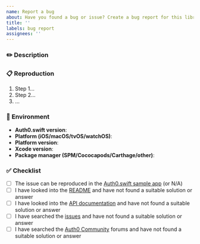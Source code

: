 ```yaml
---
name: Report a bug
about: Have you found a bug or issue? Create a bug report for this library
title: ''
labels: bug report
assignees: ''
---
```


<!--
⚠️ Please do not report security vulnerabilities here. The Responsible Disclosure Program details the procedure for disclosing security issues: https://auth0.com/responsible-disclosure-policy
ℹ️ For general support or usage questions, use the Auth0 Community forums or raise a support ticket.

Please read through the template below and answer all relevant sections. Your additional work here is greatly appreciated and will help us respond as quickly as possible. To avoid duplicates, please search existing issues before submitting one here.

By submitting an issue to this repository, you agree to the terms within the Auth0 Code of Conduct: https://github.com/auth0/open-source-template/blob/master/CODE-OF-CONDUCT.md.
-->

### ✏️ Description

<!-- 
Provide a clear and concise description of the issue, including what you expected to happen.
-->

### 📋 Reproduction

<!-- 
ℹ️ If clear, reproducible steps or a sample app that demonstrates the undesirable behavior cannot be provided, we may not be able to follow up on this bug report.

Detail the steps taken to reproduce this error, and whether this issue can be reproduced consistently or if it is intermittent. Where applicable, please include:

- A code sample to reproduce the issue, or a sample app that reproduces the undesirable behavior
- Log information and HTTP request traces (redact/remove sensitive information)
- Application settings (redact/remove sensitive information)
- Screenshots/GIFs/videos
-->

1. Step 1...
2. Step 2...
3. ...

### 📱 Environment

- **Auth0.swift version**:
- **Platform (iOS/macOS/tvOS/watchOS)**:
- **Platform version**:
- **Xcode version**:
- **Package manager (SPM/Cococapods/Carthage/other)**:

### ✅ Checklist

<!-- 
⚠️ These are all required. Issues with an incomplete or missing checklist will be unceremoniously closed.
-->

- [ ] The issue can be reproduced in the [Auth0.swift sample app](https://github.com/auth0-samples/auth0-ios-swift-sample) (or N/A)
- [ ] I have looked into the [README](https://github.com/auth0/Auth0.swift#readme) and have not found a suitable solution or answer
- [ ] I have looked into the [API documentation](https://auth0.github.io/Auth0.swift/) and have not found a suitable solution or answer
- [ ] I have searched the [issues](https://github.com/auth0/Auth0.swift/issues) and have not found a suitable solution or answer
- [ ] I have searched the [Auth0 Community](https://community.auth0.com/tags/c/sdks/5/swift) forums and have not found a suitable solution or answer
